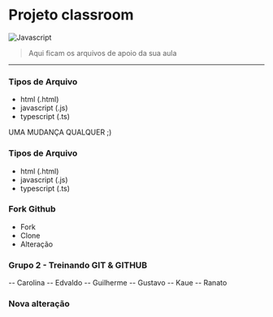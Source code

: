 # Projeto classroom

![Javascript](https://upload.wikimedia.org/wikipedia/commons/thumb/9/99/Unofficial_JavaScript_logo_2.svg/260px-Unofficial_JavaScript_logo_2.svg.png "Javascript")

> Aqui ficam os arquivos de apoio da sua aula

---

### Tipos de Arquivo

- html (.html)
- javascript (.js)
- typescript (.ts)

UMA MUDANÇA QUALQUER ;)

### Tipos de Arquivo

- html (.html)
- javascript (.js)
- typescript (.ts)

### Fork Github

- Fork
- Clone
- Alteração

### Grupo 2 - Treinando GIT & GITHUB

-- Carolina
-- Edvaldo
-- Guilherme
-- Gustavo
-- Kaue
-- Ranato

### Nova alteração

